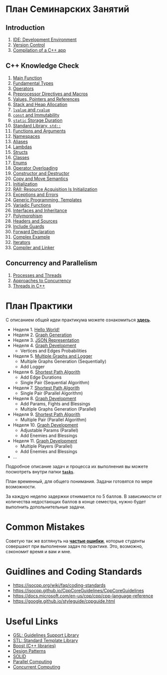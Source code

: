 # План Семинарских Занятий

## Introduction
1. [IDE: Development Environment](/01_introduction/01_development_environment)
1. [Version Control](/01_introduction/02_version_control)
1. [Compilation of a C++ app](/01_introduction/03_compilation_of_cpp_app)

## C++ Knowledge Check
1. [Main Function](/02_knowledge_check/01_main_function)
1. [Fundamental Types](/02_knowledge_check/02_fundamental_types)
1. [Operators](/02_knowledge_check/03_operators)
1. [Preprocessor Directives and Macros](/02_knowledge_check/04_preprocessor_and_macros)
1. [Values, Pointers and References](/02_knowledge_check/05_pointers_and_references)
1. [Stack and Heap Allocation](/02_knowledge_check/06_stack_and_heap_allocation)
1. [`lvalue` and `rvalue`](/02_knowledge_check/07_lvalue_and_rvalue)
1. [`const` and Immutability](/02_knowledge_check/08_const_and_immutability)
1. [`static` Storage Duration](/02_knowledge_check/09_static)
1. [Standard Library, `std::`](/02_knowledge_check/10_standard_library)
1. [Functions and Arguments](/02_knowledge_check/11_functions_and_arguments)
1. [Namespaces](/02_knowledge_check/12_namespaces)
1. [Aliases](/02_knowledge_check/13_aliases)
1. [Lambdas](/02_knowledge_check/14_lambdas)
1. [Structs](/02_knowledge_check/15_structs)
1. [Classes](/02_knowledge_check/16_classes)
1. [Enums](/02_knowledge_check/17_enums)
1. [Operator Overloading](/02_knowledge_check/18_operator_overloading)
1. [Constructor and Destructor](/02_knowledge_check/19_constructor_and_destructor)
1. [Copy and Move Semantics](/02_knowledge_check/20_copy_and_move_semantics)
1. [Initialization](/02_knowledge_check/21_initialization)
1. [RAII: Resource Acquisition Is Initialization](/02_knowledge_check/22_raii)
1. [Exceptions and Errors](/02_knowledge_check/23_exceptions_and_errors)
1. [Generic Programming, Templates](/02_knowledge_check/24_generic_programming)
1. [Variadic Functions](/02_knowledge_check/25_variadic_functions)
1. [Interfaces and Inheritance](/02_knowledge_check/26_interfaces_and_inheritance)
1. [Polymorphism](/02_knowledge_check/27_polymorphism)
1. [Headers and Sources](/02_knowledge_check/28_headers_and_sources)
1. [Include Guards](/02_knowledge_check/29_include_guards)
1. [Forward Declaration](/02_knowledge_check/30_forward_declaration)
1. [Complex Example](/02_knowledge_check/31_complex_example)
1. [Iterators](/02_knowledge_check/32_iterators)
1. [Compiler and Linker](/02_knowledge_check/33_compiler_and_linker)

## Concurrency and Parallelism
1. [Processes and Threads](/03_concurrency_and_parallelism/01_processes_and_threads)
1. [Approaches to Concurrency](/03_concurrency_and_parallelism/02_approaches_to_concurrency)
1. [Threads in C++](/03_concurrency_and_parallelism/03_threads_in_cpp)

# План Практики

С описанием общей идеи практикума можете ознакомиться [**здесь**](/tasks#%D0%BE%D0%B1%D1%89%D0%B0%D1%8F-%D0%B8%D0%B4%D0%B5%D1%8F).

- Неделя 1. [Hello World!](/tasks/task_01)
- Неделя 2. [Graph Generation](/tasks/task_02)
- Неделя 3. [JSON Representation](/tasks/task_03)
- Неделя 4. [Graph Development](/tasks/task_04)
  - Vertices and Edges Probabilities
- Неделя 5. [Multiple Graphs and Logger](/tasks/task_05)
  - Multiple Graphs Generation (Sequentially)
  - Add Logger
- Неделя 6. [Shortest Path Algorith](/tasks)
  - Add Edge Durations
  - Single Pair (Sequential Algorithm)
- Неделя 7. [Shortest Path Algorith](/tasks)
  - Single Pair (Parallel Algorithm)
- Неделя 8. [Graph Development](/tasks)
  - Add Params, Fights and Blessings
  - Multiple Graphs Generation (Parallel)
- Неделя 9. [Shortest Path Algorith](/tasks)
  - Multiple Pair (Parallel Algorithm)
- Неделя 10. [Graph Development](/tasks)
  - Adjustable Params (Parallel)
  - Add Enemies and Blessings
- Неделя 11. [Graph Development](/tasks)
  - Multiple Players (Parallel)
  - Add Enemies and Blessings
- ...

Подробное описание задач и процесса их выполнения вы можете посмотреть внутри папки [**`tasks`**](/tasks).

План временный, для общего понимания. Задачи готовятся по мере возможности.

За каждую неделю задержки отнимается по 5 баллов. В зависимости от количества недостающих баллов в конце семестра, нужно будет выполнить допольнительные задачи.

# Common Mistakes

Советую так же взглянуть на [**частые ошибки**](/tasks#common-mistakes), которые студенты совершают при выполнении задач по практике. Это, возможно, сэкономит время и вам и мне.

# Guidlines and Coding Standards
- https://isocpp.org/wiki/faq/coding-standards
- https://isocpp.github.io/CppCoreGuidelines/CppCoreGuidelines
- https://docs.microsoft.com/en-us/cpp/cpp/cpp-language-reference
- https://google.github.io/styleguide/cppguide.html

# Useful Links
- [GSL: Guidelines Support Library](https://github.com/Microsoft/GSL)
- [STL: Standard Template Library](https://en.wikipedia.org/wiki/Standard_Template_Library)
- [Boost (C++ libraries)](https://en.wikipedia.org/wiki/Boost_(C%2B%2B_libraries))
- [Design Patterns](https://en.wikipedia.org/wiki/Software_design_pattern)
- [SOLID](https://en.wikipedia.org/wiki/SOLID)
- [Parallel Computing](https://en.wikipedia.org/wiki/Parallel_computing)
- [Concurrent Computing](https://en.wikipedia.org/wiki/Concurrent_computing)
